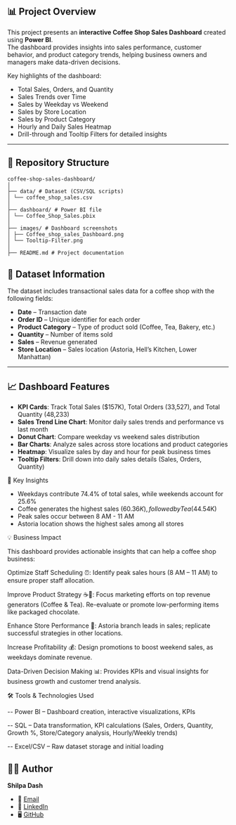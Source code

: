 ## 📊 Project Overview  
This project presents an **interactive Coffee Shop Sales Dashboard** created using **Power BI**.  
The dashboard provides insights into sales performance, customer behavior, and product category trends, helping business owners and managers make data-driven decisions.  

Key highlights of the dashboard:  
- Total Sales, Orders, and Quantity  
- Sales Trends over Time  
- Sales by Weekday vs Weekend  
- Sales by Store Location  
- Sales by Product Category  
- Hourly and Daily Sales Heatmap  
- Drill-through and Tooltip Filters for detailed insights  

---

## 📂 Repository Structure  

```
coffee-shop-sales-dashboard/
│
├── data/ # Dataset (CSV/SQL scripts)
│ └── coffee_shop_sales.csv
│
├── dashboard/ # Power BI file
│ └── Coffee_Shop_Sales.pbix
│
├── images/ # Dashboard screenshots
│ ├── Coffee_shop_sales_Dashboard.png
│ └── Tooltip-Filter.png
│
├── README.md # Project documentation
```

## 📂 Dataset Information  
The dataset includes transactional sales data for a coffee shop with the following fields:  
- **Date** – Transaction date  
- **Order ID** – Unique identifier for each order  
- **Product Category** – Type of product sold (Coffee, Tea, Bakery, etc.)  
- **Quantity** – Number of items sold  
- **Sales** – Revenue generated  
- **Store Location** – Sales location (Astoria, Hell’s Kitchen, Lower Manhattan)  

---

## 📈 Dashboard Features  
- **KPI Cards**: Track Total Sales ($157K), Total Orders (33,527), and Total Quantity (48,233)
- **Sales Trend Line Chart**: Monitor daily sales trends and performance vs last month
- **Donut Chart**: Compare weekday vs weekend sales distribution
- **Bar Charts**: Analyze sales across store locations and product categories
- **Heatmap**: Visualize sales by day and hour for peak business times
- **Tooltip Filters**: Drill down into daily sales details (Sales, Orders, Quantity)


🎯 Key Insights

- Weekdays contribute 74.4% of total sales, while weekends account for 25.6%
- Coffee generates the highest sales ($60.36K), followed by Tea ($44.54K)
- Peak sales occur between 8 AM - 11 AM
- Astoria location shows the highest sales among all stores

💡 Business Impact

This dashboard provides actionable insights that can help a coffee shop business:

Optimize Staff Scheduling ⏰:
Identify peak sales hours (8 AM – 11 AM) to ensure proper staff allocation.

Improve Product Strategy ☕🍰:
Focus marketing efforts on top revenue generators (Coffee & Tea).
Re-evaluate or promote low-performing items like packaged chocolate.

Enhance Store Performance 🏬:
Astoria branch leads in sales; replicate successful strategies in other locations.

Increase Profitability 💰:
Design promotions to boost weekend sales, as weekdays dominate revenue.

Data-Driven Decision Making 📊:
Provides KPIs and visual insights for business growth and customer trend analysis.

🛠 Tools & Technologies Used

-- Power BI – Dashboard creation, interactive visualizations, KPIs

-- SQL – Data transformation, KPI calculations (Sales, Orders, Quantity, Growth %, Store/Category analysis, Hourly/Weekly trends)

-- Excel/CSV – Raw dataset storage and initial loading

## 👩‍💻 Author  
**Shilpa Dash**  
- 📧 [Email](dashshilpa966@gmail.com)  
- 💼 [LinkedIn](https://www.linkedin.com/in/shilpa-dash-7a80a0223)  
- 🖥 [GitHub](https://github.com/shilpa-dash)  
